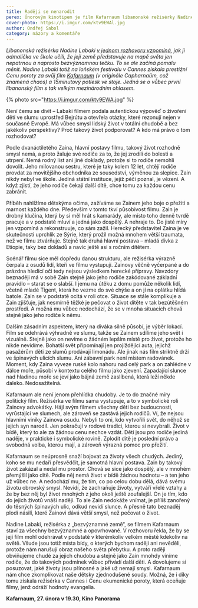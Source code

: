 ```yaml
---
title: Raději se nenarodit
perex: Únorovým kinotipem je film Kafarnaum libanonské režisérky Nadine Labaki o životě dětí ve slumu uprostřed Bejrútu. Má vůbec smysl lidský život v totální chudobě a bez jakékoliv perspektivy? Proč takový život podporovat? A kdo má právo o tom rozhodovat?
cover-photo: https://i.imgur.com/ktv9EWAl.jpg
author: Ondřej Sabol
category: názory a komentáře
---
```


*Libanonská režisérka Nadine Labaki [v jednom rozhovoru vzpomíná](http://www.pbs.org/wnet/amanpour-and-company/video/nadine-labaki-on-her-new-film-capernaum/), jak ji odmalička ve škole učili, že její země představuje na mapě světa jen nepatrnou a naprosto bezvýznamnou tečku. To se ale začíná pomalu měnit. Nadine Labaki totiž na loňském festivalu v Cannes získala prestižní Cenu poroty za svůj film [Kafarnaum](https://www.csfd.cz/film/617446-kafarnaum/prehled/) (v originále Capharnaüm, což znamená chaos) a 15minutový potlesk ve stoje. Jedná se o vůbec první libanonský film s tak velkým mezinárodním ohlasem.*

{% photo src="https://i.imgur.com/ktv9EWA.jpg" %}

Není čemu se divit – Labaki filmem podala autentickou výpověď o živoření dětí ve slumu uprostřed Bejrútu a otevřela otázky, které rezonují nejen v současné Evropě. Má vůbec smysl lidský život v totální chudobě a bez jakékoliv perspektivy? Proč takový život podporovat? A kdo má právo o tom rozhodovat?

Podle dvanáctiletého Zaina, hlavní postavy filmu, takový život rozhodně smysl nemá, a proto žaluje své rodiče za to, že jej zrodili do bolesti a utrpení. Nemá rodný list ani jiné doklady, protože si to rodiče nemohli dovolit. Jeho milovanou sestru, které je taky kolem 12 let, chtějí rodiče provdat za movitějšího obchodníka ze sousedství, výměnou za slepice. Zain nikdy nebyl ve škole. Jediná státní instituce, jejíž péči poznal, je vězení. A když zjistí, že jeho rodiče čekají další dítě, chce tomu za každou cenu zabránit.

Příběh nahlížíme dětskýma očima, zažíváme se Zainem jeho boje o přežití a marnost každého dne. Především v tomto tkví působivost filmu. Zain je drobný klučina, který by si měl hrát s kamarády, ale místo toho denně tvrdě pracuje a v podstatě mluví a jedná jako dospělý. A nehraje to. Do jisté míry jen vzpomíná a rekonstruuje, co sám zažil. Herecký představitel Zaina je ve skutečnosti uprchlík ze Sýrie, který prožil možná mnohem větší traumata, než ve filmu ztvárňuje. Stejně tak druhá hlavní postava – mladá dívka z Etiopie, taky bez dokladů a navíc ještě asi s ročním dítětem.

Scénář filmu sice měl dopředu danou strukturu, ale režisérka výrazně čerpala z osudů lidí, kteří ve filmu vystupují. Zainovy věčně vyčerpané a do prázdna hledící oči tedy nejsou výsledkem herecké přípravy. Navzdory beznaději má v sobě Zain stejně jako jeho rodiče zakódované základní pravidlo – starat se o slabší. I jemu na útěku z domu pomůže několik lidí, včetně mladé Tigent, která ho vezme do své chýše a on jí na oplátku hlídá batole. Zain se v podstatě ocitá v roli otce. Situace se stále komplikuje a Zain zjišťuje, jak nesmírně těžké je pečovat o život dítěte v tak bezútěšném prostředí. A možná mu vůbec nedochází, že se v mnoha situacích chová stejně jako jeho rodiče k němu.

Dalším zásadním aspektem, který na diváka silně působí, je výběr lokací. Film se odehrává výhradně ve slumu, takže se Zainem sdílíme jeho svět i vizuálně. Stejně jako on nevíme o žádném lepším místě pro život, protože ho nikde nevidíme. Bohatší svět připomínají jen projíždějící auta, jejichž pasažérům děti ze slumů prodávají limonádu. Ale jinak nás film striktně drží ve špinavých ulicích slumu. Ani zábavní park není místem radovánek. Moment, kdy Zaina vyveze ruské kolo nahoru nad celý park a on zahlédne v dálce moře, působí v kontextu celého filmu jako zjevení. Zapadající slunce nad hladinou moře se jeví jako bájná země zaslíbená, která leží někde daleko. Nedosažitelná.

Kafarnaum ale není jenom přehlídka chudoby. Je to do značné míry politický film. Režisérka ve filmu sama vystupuje, a to v symbolické roli Zainovy advokátky. Hájí svým filmem všechny děti bez budoucnosti, vyrůstající ve slumech, ale zároveň se zastává jejich rodičů. Ví, že nejsou hlavními viníky Zainova osudu. Nebyli to oni, kdo vytvořili svět, do něhož se jejich syn narodil. Jen pokračují v rodové tradici, kterou si nevybrali. Život v bídě, který to ale za žádnou cenu nechce vzdát. Děti jsou pro rodiče jediná naděje, v praktické i symbolické rovině. Zplodit dítě je poslední právo a svobodná volba, kterou mají, a zároveň výrazná pomoc pro přežití.

Kafarnaum se neúprosně snaží bojovat za životy všech chudých. Jediný, koho se mu nedaří přesvědčit, je samotná hlavní postava. Zain by takový život zakázal a nedal mu prostor. Chová se sice jako dospělý, ale v mnohém přemýšlí jako dítě. Podle něj nemá život v bídě žádnou hodnotu – a ten jeho už vůbec ne. A nedochází mu, že tím, co po celou dobu dělá, dává svému životu obrovský smysl. Nevidí, že zachraňuje životy, vytváří vřelé vztahy a že by bez něj byl život mnohých z jeho okolí ještě zoufalejší. On je tím, kdo do jejich životů vnáší naději. To ale Zain nedokáže vnímat, je příliš zanořený do těsných špinavých ulic, odkud nevidí slunce. A přesně tato beznaděj plodí násilí, které Zainovi dává větší smysl, než pečovat o život.

Nadine Labaki, režisérka z „bezvýznamné země“, se filmem Kafarnaum staví za všechny bezvýznamné a opovrhované. V rozhovoru řekla, že by se její film mohl odehrávat v podstatě v kterémkoliv velkém městě kdekoliv na světě.  Všude jsou totiž místa bídy, o kterých bychom raději ani nevěděli, protože nám narušují obraz našeho světa přebytku. A proto raději obviňujeme chudé za jejich chudobu a stejně jako Zain mnohdy viníme rodiče, že do takových podmínek vůbec přivádí další děti. A dovolujeme si posuzovat, jaké životy jsou přínosné a jaké už nemají smysl. Kafarnaum nám chce zkomplikovat naše dětsky zjednodušené soudy. Možná, že i díky tomu získala režisérka v Cannes i Cenu ekumenické poroty, která oceňuje filmy, jenž odráží hodnoty evangelia.

 **Kafarnaum, 27. února v 19.30, Kino Panorama**